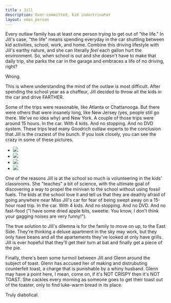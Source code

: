 ```yaml
---
title : Jill
description: Over-committed, kid indoctrinator 
layout: xmas_person
---
```


Every outlaw family has at least one person trying to get out of "the life." In Jill's case, "the life" means spending everyday in the car shuttling between kid activities, school, work, and home. Combine this driving lifestyle with Jill's earthy nature, and she can literally _feel_ each gallon hurt the environment. So, when school is out and she doesn't have to make that daily trip, she parks the car in the garage and embraces a life of no driving, right?

Wrong.

This is where understanding the mind of the outlaw is most difficult. After spending the school year as a chaffeur, Jill decided to throw all the kids in the car and drive FARTHER. 

Some of the trips were reasonable, like Atlanta or Chattanooga. But there were others that were insanely long, like New Jersey (yes, people still go there.  We've no idea why) and New York. A couple of those trips were around 15 hours. In the car. With 4 kids. And no stopping. And no DVD system. These trips lead many Goodrich outlaw experts to the conclusion that Jill is the craziest of the bunch. If you look closely, you can see the crazy in some of these pictures. 

<ul id="gallery">
<li> <a class="pic-1" href="{{urls.media}}/images/xmas2012/jill1_big.jpg"><img src="{{urls.media}}/images/xmas2012/jill1.jpg"/></a></li>
<li> <a class="pic-2" href="{{urls.media}}/images/xmas2012/jill2_big.jpg"><img src="{{urls.media}}/images/xmas2012/jill2.jpg"/></a></li>
<li> <a class="pic-3" href="{{urls.media}}/images/xmas2012/jill3_big.jpg"><img src="{{urls.media}}/images/xmas2012/jill3.jpg"/></a></li>
<li> <a class="pic-4" href="{{urls.media}}/images/xmas2012/jill4_big.jpg"><img src="{{urls.media}}/images/xmas2012/jill4.jpg"/></a></li>
</ul>


One of the reasons Jill is at the school so much is volunteering in the kids' classrooms. She "teaches" a bit of science, with the ultimate goal of discovering a way to propel the minivan to the school without using fossil fuels. The kids at the school love it and tell us that they are deathly afraid of going anywhere near Miss Jill's car for fear of being swept away on a 15-hour road trip. In the car. With 4 kids. And no stopping. And no DVD. And no fast-food ("I have some dried apple bits, sweetie. You know, I don't think your gagging noises are very funny!").

The true solution to Jill's dilemna is for the family to move on up, to the East Side. They're thinking a deluxe apartment in the sky may work, but they only have beans and all the apartements they've looked at only have grills. Jill is ever hopeful that they'll get their turn at bat and finally get a piece of the pie.

Finally, there's been some turmoil between Jill and Glenn around the subject of toast. Glenn has accused her of making and distrubuting counterfeit toast, a charge that is punishable by a whiny husband. Glenn may have a point here, I mean, come on, if it's NOT CRISPY then it's NOT TOAST. She cackles every morning as someone goes to get their toast out of the toaster, only to find luke-warm bread in its place. 

Truly diabolical.


